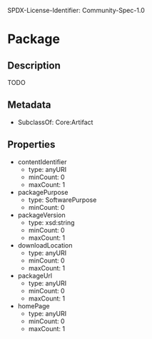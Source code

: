 SPDX-License-Identifier: Community-Spec-1.0

# Package

## Description

TODO

## Metadata

- SubclassOf: Core:Artifact

## Properties

- contentIdentifier
  - type: anyURI
  - minCount: 0
  - maxCount: 1
- packagePurpose
  - type: SoftwarePurpose
  - minCount: 0
- packageVersion
  - type: xsd:string
  - minCount: 0
  - maxCount: 1
- downloadLocation
  - type: anyURI
  - minCount: 0
  - maxCount: 1
- packageUrl
  - type: anyURI
  - minCount: 0
  - maxCount: 1
- homePage
  - type: anyURI
  - minCount: 0
  - maxCount: 1

